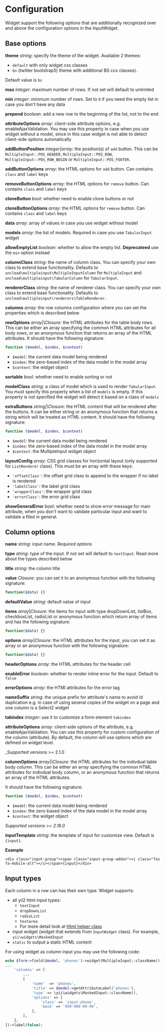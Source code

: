 # Configuration

Widget support the following options that are additionally recognized over and above the configuration options in the InputWidget.

## Base options

**theme** _string_: specify the theme of the widget. Available 2 themes:

- `default` with only widget css classes
- `bs` \(twitter bootstrap5\) theme with additional BS ccs classes\).

Default value is `bs`

**max** _integer_: maximum number of rows. If not set will default to unlimited

**min** _integer_: minimum number of rows. Set to `0` if you need the empty list in case you don't have any data

**prepend** _boolean_: add a new row to the beginning of the list, not to the end

**attributeOptions** _array_: client-side attribute options, e.g. enableAjaxValidation. You may use this property in case when you use widget without a model, since in this case widget is not able to detect client-side options automatically

**addButtonPosition** _integer\|array_: the position\(s\) of `add` button. This can be `MultipleInput::POS_HEADER`, `MultipleInput::POS_ROW`, `MultipleInput::POS_ROW_BEGIN` or `MultipleInput::POS_FOOTER`.

**addButtonOptions** _array_: the HTML options for `add` button. Can contains `class` and `label` keys

**removeButtonOptions** _array_: the HTML options for `remove` button. Can contains `class` and `label` keys

**cloneButton** _bool_: whether need to enable clone buttons or not

**cloneButtonOptions** _array_: the HTML options for `remove` button. Can contains `class` and `label` keys

**data** _array_: array of values in case you use widget without model

**models** _array_: the list of models. Required in case you use `TabularInput` widget

**allowEmptyList** _boolean_: whether to allow the empty list. **Deprecateed** use the `min` option instead

**columnClass** _string_: the name of column class. You can specify your own class to extend base functionality. Defaults to `unclead\multipleinput\MultipleInputColumn` for `MultipleInput` and `unclead\multipleinput\TabularColumn` for `TabularInput`.

**rendererClass** _string_: the name of renderer class. You can specify your own class to extend base functionality. Defaults to `unclead\multipleinput\renderers\TableRenderer`.

**columns** _array_: the row columns configuration where you can set the properties which is described below

**rowOptions** _array\|\Closure_: the HTML attributes for the table body rows. This can be either an array specifying the common HTML attributes for all body rows, or an anonymous function that returns an array of the HTML attributes. It should have the following signature:

```php
function ($model, $index, $context)
```

- `$model`: the current data model being rendered
- `$index`: the zero-based index of the data model in the model array
- `$context`: the widget object

**sortable** _bool_: whether need to enable sorting or not

**modelClass** _string_: a class of model which is used to render `TabularInput`. You must specify this property when a list of `models` is empty. If this property is not specified the widget will detect it based on a class of `models`

**extraButtons** _string\|\Closure_: the HTML content that will be rendered after the buttons. It can be either string or an anonymous function that returns a string which will be treated as HTML content. It should have the following signature:

```php
function ($model, $index, $context)
```

- `$model`: the current data model being rendered
- `$index`: the zero-based index of the data model in the model array
- `$context`: the MultipleInput widget object

**layoutConfig** _array_: CSS grid classes for horizontal layout \(only supported for `ListRenderer` class\). This must be an array with these keys:

- `'offsetClass'`: the offset grid class to append to the wrapper if no label is rendered
- `'labelClass'`: the label grid class
- `'wrapperClass'`: the wrapper grid class
- `'errorClass'`: the error grid class

**showGeneralError** _bool_: whether need to show error message for main attribute, when you don't want to validate particular input and want to validate a filed in general.

## Column options

**name** _string_: input name. _Required options_

**type** _string_: type of the input. If not set will default to `textInput`. Read more about the types described below

**title** _string_: the column title

**value** _Closure_: you can set it to an anonymous function with the following signature:

```php
function($data) {}
```

**defaultValue** _string_: default value of input

**items** _array_\|_Closure_: the items for input with type dropDownList, listBox, checkboxList, radioList or anonymous function which return array of items and has the following signature:

```php
function($data) {}
```

**options** _array_\|_Closure_: the HTML attributes for the input, you can set it as array or an anonymous function with the following signature:

```php
function($data) {}
```

**headerOptions** _array_: the HTML attributes for the header cell

**enableError** _boolean_: whether to render inline error for the input. Default to `false`

**errorOptions** _array_: the HTMl attributes for the error tag

**nameSuffix** _string_: the unique prefix for attribute's name to avoid id duplication e.g. in case of using several copies of the widget on a page and one column is a Select2 widget

**tabindex** _integer_: use it to customize a form element `tabindex`

**attributeOptions** _array_: client-side options of the attribute, e.g. enableAjaxValidation. You can use this property for custom configuration of the column (attribute). By default, the column will use options which are defined on widget level.

\_Supported versions >= 2.1.0

**columnOptions** _array|\Closure_: the HTML attributes for the indivdual table body column. This can be either an array specifying the common HTML attributes for indivdual body column, or an anonymous function that returns an array of the HTML attributes.

It should have the following signature:

```php
function ($model, $index, $context)
```

- `$model`: the current data model being rendered
- `$index`: the zero-based index of the data model in the model array
- `$context`: the widget object

_Supported versions >= 2.18.0_

**inputTemplate** _string_: the template of input for customize view. Default is `{input}`.

**Example**

`<div class="input-group"><span class="input-group-addon"><i class="fas fa-mobile-alt"></i></span>{input}</div>`

## Input types

Each column in a row can has their own type. Widget supports:

- all yii2 html input types:
  - `textInput`
  - `dropDownList`
  - `radioList`
  - `textarea`
  - For more detail look at [Html helper class](http://www.yiiframework.com/doc-2.0/yii-helpers-html.html)
- input widget \(widget that extends from `InputWidget` class\). For example, `yii\widgets\MaskedInput`
- `static` to output a static HTML content

For using widget as column input you may use the following code:

```php
echo $form->field($model, 'phones')->widget(MultipleInput::className(), [
...
    'columns' => [
        ...
        [
            'name'  => 'phones',
            'title' => $model->getAttributeLabel('phones'),
            'type' => \yii\widgets\MaskedInput::className(),
            'options' => [
                'class' => 'input-phone',
                'mask' => '999-999-99-99',
            ],
        ],
    ],
])->label(false);
```
